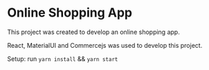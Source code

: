 # Online Shopping App

This project was created to develop an online shopping app.

React, MaterialUI and Commercejs was used to develop this project.

Setup: run `yarn install` && `yarn start`
